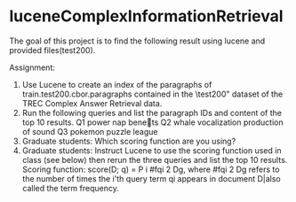 # luceneComplexInformationRetrieval


The goal of this project is to find the following result using lucene and provided files(test200).

Assignment:


1. Use Lucene to create an index of the paragraphs of train.test200.cbor.paragraphs contained
in the \test200" dataset of the TREC Complex Answer Retrieval data.
2. Run the following queries and list the paragraph IDs and content of the top 10 results.
Q1 power nap benets
Q2 whale vocalization production of sound
Q3 pokemon puzzle league
3. Graduate students: Which scoring function are you using?
4. Graduate students: Instruct Lucene to use the scoring function used in class (see below)
then rerun the three queries and list the top 10 results.
Scoring function: score(D; q) =
P
i #fqi 2 Dg,
where #fqi 2 Dg refers to the number of times the i'th query term qi appears in document
D|also called the term frequency.
